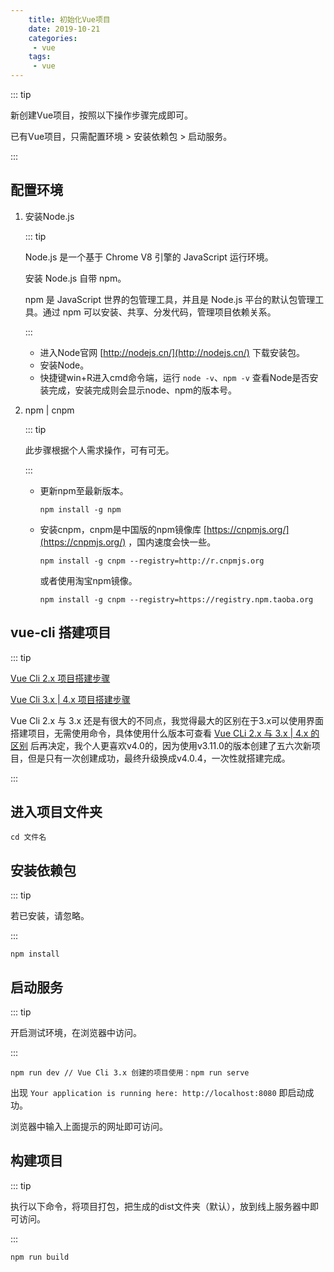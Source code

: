 ```yaml
---
    title: 初始化Vue项目
    date: 2019-10-21
    categories:
     - vue
    tags:
     - vue
---
```


::: tip

新创建Vue项目，按照以下操作步骤完成即可。

已有Vue项目，只需配置环境 > 安装依赖包 > 启动服务。

:::

## 配置环境

1. 安装Node.js

    ::: tip

    Node.js 是一个基于 Chrome V8 引擎的 JavaScript 运行环境。

     安装 Node.js 自带 npm。

    npm 是 JavaScript 世界的包管理工具，并且是 Node.js 平台的默认包管理工具。通过 npm 可以安装、共享、分发代码，管理项目依赖关系。

    :::

    - 进入Node官网 [http://nodejs.cn/](http://nodejs.cn/) 下载安装包。
    - 安装Node。
    - 快捷键win+R进入cmd命令端，运行 `node -v`、`npm -v` 查看Node是否安装完成，安装完成则会显示node、npm的版本号。
1. npm | cnpm

    ::: tip

    此步骤根据个人需求操作，可有可无。

    :::

    - 更新npm至最新版本。
    
        ```
        npm install -g npm
        ```
    - 安装cnpm，cnpm是中国版的npm镜像库 [https://cnpmjs.org/](https://cnpmjs.org/) ，国内速度会快一些。

        ```
        npm install -g cnpm --registry=http://r.cnpmjs.org
        ```

        或者使用淘宝npm镜像。

        ```
        npm install -g cnpm --registry=https://registry.npm.taoba.org
        ```

## vue-cli 搭建项目

::: tip

[Vue Cli 2.x 项目搭建步骤](vue-cli-2.md)

[Vue Cli 3.x | 4.x 项目搭建步骤](vue-cli-3-4.md)

Vue Cli 2.x 与 3.x 还是有很大的不同点，我觉得最大的区别在于3.x可以使用界面搭建项目，无需使用命令，具体使用什么版本可查看 [Vue CLi 2.x 与 3.x | 4.x 的区别](vue-cli-2-4.md) 后再决定，我个人更喜欢v4.0的，因为使用v3.11.0的版本创建了五六次新项目，但是只有一次创建成功，最终升级换成v4.0.4，一次性就搭建完成。

:::

## 进入项目文件夹

```
cd 文件名
```

## 安装依赖包

::: tip

若已安装，请忽略。

:::

```
npm install
```
## 启动服务

::: tip

开启测试环境，在浏览器中访问。

:::

```
npm run dev // Vue Cli 3.x 创建的项目使用：npm run serve
```
出现 `Your application is running here: http://localhost:8080` 即启动成功。

浏览器中输入上面提示的网址即可访问。


## 构建项目

::: tip

执行以下命令，将项目打包，把生成的dist文件夹（默认），放到线上服务器中即可访问。

:::

```
npm run build
```
